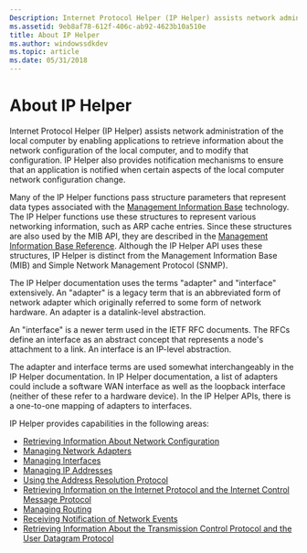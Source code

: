 ```yaml
---
Description: Internet Protocol Helper (IP Helper) assists network administration of the local computer by enabling applications to retrieve information about the network configuration of the local computer, and to modify that configuration.
ms.assetid: 9eb8af78-612f-406c-ab92-4623b10a510e
title: About IP Helper
ms.author: windowssdkdev
ms.topic: article
ms.date: 05/31/2018
---
```


# About IP Helper

Internet Protocol Helper (IP Helper) assists network administration of the local computer by enabling applications to retrieve information about the network configuration of the local computer, and to modify that configuration. IP Helper also provides notification mechanisms to ensure that an application is notified when certain aspects of the local computer network configuration change.

Many of the IP Helper functions pass structure parameters that represent data types associated with the [Management Information Base](https://msdn.microsoft.com/library/windows/desktop/aa366489) technology. The IP Helper functions use these structures to represent various networking information, such as ARP cache entries. Since these structures are also used by the MIB API, they are described in the [Management Information Base Reference](https://msdn.microsoft.com/library/windows/desktop/aa366813). Although the IP Helper API uses these structures, IP Helper is distinct from the Management Information Base (MIB) and Simple Network Management Protocol (SNMP).

The IP Helper documentation uses the terms "adapter" and "interface" extensively. An "adapter" is a legacy term that is an abbreviated form of network adapter which originally referred to some form of network hardware. An adapter is a datalink-level abstraction.

An "interface" is a newer term used in the IETF RFC documents. The RFCs define an interface as an abstract concept that represents a node's attachment to a link. An interface is an IP-level abstraction.

The adapter and interface terms are used somewhat interchangeably in the IP Helper documentation. In IP Helper documentation, a list of adapters could include a software WAN interface as well as the loopback interface (neither of these refer to a hardware device). In the IP Helper APIs, there is a one-to-one mapping of adapters to interfaces.

IP Helper provides capabilities in the following areas:

-   [Retrieving Information About Network Configuration](retrieving-information-about-network-configuration.md)
-   [Managing Network Adapters](managing-network-adapters.md)
-   [Managing Interfaces](managing-interfaces.md)
-   [Managing IP Addresses](managing-ip-addresses.md)
-   [Using the Address Resolution Protocol](using-the-address-resolution-protocol.md)
-   [Retrieving Information on the Internet Protocol and the Internet Control Message Protocol](retrieving-information-on-the-internet-protocol-and-the-internet-control-message-protocol.md)
-   [Managing Routing](managing-routing.md)
-   [Receiving Notification of Network Events](receiving-notification-of-network-events.md)
-   [Retrieving Information About the Transmission Control Protocol and the User Datagram Protocol](retrieving-information-about-the-transmission-control-protocol-and-the-user-datagram-protocol.md)

 

 



